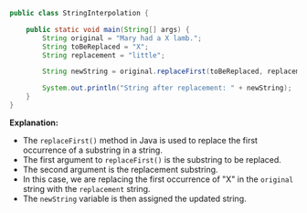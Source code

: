 ```java
public class StringInterpolation {

    public static void main(String[] args) {
        String original = "Mary had a X lamb.";
        String toBeReplaced = "X";
        String replacement = "little";

        String newString = original.replaceFirst(toBeReplaced, replacement);

        System.out.println("String after replacement: " + newString);
    }
}
```

**Explanation:**

* The `replaceFirst()` method in Java is used to replace the first occurrence of a substring in a string.
* The first argument to `replaceFirst()` is the substring to be replaced.
* The second argument is the replacement substring.
* In this case, we are replacing the first occurrence of "X" in the `original` string with the `replacement` string.
* The `newString` variable is then assigned the updated string.
